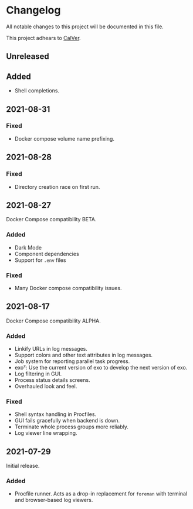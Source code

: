 # Changelog

All notable changes to this project will be documented in this file.

This project adhears to [CalVer](./doc/versioning.md).


## Unreleased

## Added

- Shell completions.


## 2021-08-31

### Fixed

- Docker compose volume name prefixing.

## 2021-08-28

### Fixed

- Directory creation race on first run.


## 2021-08-27

Docker Compose compatibility BETA.

### Added

- Dark Mode
- Component dependencies
- Support for `.env` files

### Fixed

- Many Docker compose compatibility issues.


## 2021-08-17

Docker Compose compatibility ALPHA.

### Added

- Linkify URLs in log messages.
- Support colors and other text attributes in log messages.
- Job system for reporting parallel task progress.
- exo²: Use the current version of exo to develop the next version of exo.
- Log filtering in GUI.
- Process status details screens.
- Overhauled look and feel.

### Fixed

- Shell syntax handling in Procfiles.
- GUI fails gracefully when backend is down.
- Terminate whole process groups more reliably.
- Log viewer line wrapping.


## 2021-07-29

Initial release.

### Added

- Procfile runner. Acts as a drop-in replacement for `foreman` with terminal
  and browser-based log viewers.
